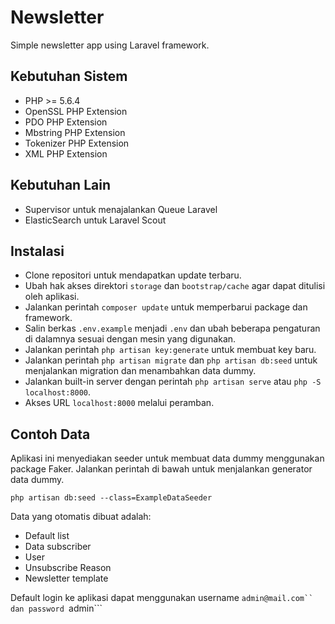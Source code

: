 # Newsletter
Simple newsletter app using Laravel framework.

## Kebutuhan Sistem

- PHP >= 5.6.4
- OpenSSL PHP Extension
- PDO PHP Extension
- Mbstring PHP Extension
- Tokenizer PHP Extension
- XML PHP Extension

## Kebutuhan Lain

- Supervisor untuk menajalankan Queue Laravel
- ElasticSearch untuk Laravel Scout

## Instalasi

- Clone repositori untuk mendapatkan update terbaru.
- Ubah hak akses direktori ```storage``` dan ```bootstrap/cache``` agar dapat ditulisi oleh aplikasi.
- Jalankan perintah ```composer update``` untuk memperbarui package dan framework.
- Salin berkas ```.env.example``` menjadi ```.env``` dan ubah beberapa pengaturan di dalamnya sesuai dengan mesin yang digunakan.
- Jalankan perintah ```php artisan key:generate``` untuk membuat key baru.
- Jalankan perintah ```php artisan migrate``` dan ```php artisan db:seed``` untuk menjalankan migration dan menambahkan data dummy.
- Jalankan built-in server dengan perintah ```php artisan serve``` atau ```php -S localhost:8000```.
- Akses URL ```localhost:8000``` melalui peramban.

## Contoh Data

Aplikasi ini menyediakan seeder untuk membuat data dummy menggunakan package Faker. Jalankan perintah di bawah untuk menjalankan generator data dummy.

```php artisan db:seed --class=ExampleDataSeeder```

Data yang otomatis dibuat adalah:

- Default list
- Data subscriber
- User
- Unsubscribe Reason
- Newsletter template

Default login ke aplikasi dapat menggunakan username ```admin@mail.com`` dan password ```admin```
